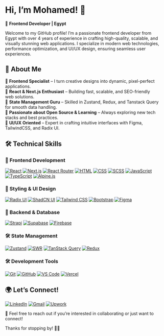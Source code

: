 # Hi, I’m Mohamed! 👋  

🎨 **Frontend Developer | Egypt**  

Welcome to my GitHub profile! I’m a passionate frontend developer from Egypt with over 4 years of experience in crafting high-quality, scalable, and visually stunning web applications. I specialize in modern web technologies, performance optimization, and UI/UX design, ensuring seamless user experiences.  

## 🚀 About Me  

🔹 **Frontend Specialist** – I turn creative designs into dynamic, pixel-perfect applications.  
🔹 **React & Next.js Enthusiast** – Building fast, scalable, and SEO-friendly web solutions.  
🔹 **State Management Guru** – Skilled in Zustand, Redux, and Tanstack Query for smooth data handling.  
🔹 **Passionate about Open Source & Learning** – Always exploring new tech stacks and best practices.  
🔹 **UI/UX Oriented** – Expert in crafting intuitive interfaces with Figma, TailwindCSS, and Radix UI.  

## 🛠️ Technical Skills  

### 🎯 Frontend Development  

[![React](https://img.shields.io/badge/React-20232A?style=for-the-badge&logo=react&logoColor=61DAFB)](https://react.dev/)
[![Next.js](https://img.shields.io/badge/Next.js-000000?style=for-the-badge&logo=nextdotjs&logoColor=white)](https://nextjs.org/)
[![React Router](https://img.shields.io/badge/React%20Router-f3f3f3?style=for-the-badge&logo=reactrouter&logoColor=f00)](https://nextjs.org/)
[![HTML](https://img.shields.io/badge/HTML5-E34F26?style=for-the-badge&logo=html5&logoColor=white)](https://developer.mozilla.org/en-US/docs/Web/HTML)
[![CSS](https://img.shields.io/badge/CSS3-1572B6?style=for-the-badge&logo=css3&logoColor=white)](https://developer.mozilla.org/en-US/docs/Web/CSS)
[![SCSS](https://img.shields.io/badge/SCSS-CC6699?style=for-the-badge&logo=sass&logoColor=white)](https://sass-lang.com/)
[![JavaScript](https://img.shields.io/badge/JavaScript-F7DF1E?style=for-the-badge&logo=javascript&logoColor=black)](https://developer.mozilla.org/en-US/docs/Web/JavaScript)
[![TypeScript](https://img.shields.io/badge/TypeScript-007ACC?style=for-the-badge&logo=typescript&logoColor=white)](https://www.typescriptlang.org/)
[![Alpine.js](https://img.shields.io/badge/Alpine.js-2d3441?style=for-the-badge&logo=alpine.js&logoColor=61DAFB)](https://alpinejs.dev/)

### 🎨 Styling & UI Design  

[![Radix UI](https://img.shields.io/badge/Radix_UI-8B5CF6?style=for-the-badge&logo=radix-ui&logoColor=white)](https://www.radix-ui.com/)
[![ShadCN UI](https://img.shields.io/badge/ShadCN_UI-000000?style=for-the-badge&logo=shadcn&logoColor=white)](https://ui.shadcn.com/)
[![Tailwind CSS](https://img.shields.io/badge/TailwindCSS-38B2AC?style=for-the-badge&logo=tailwind-css&logoColor=white)](https://tailwindcss.com/)
[![Bootstrap](https://img.shields.io/badge/Bootstrap-563D7C?style=for-the-badge&logo=bootstrap&logoColor=white)](https://getbootstrap.com/)
[![Figma](https://img.shields.io/badge/Figma-F24E1E?style=for-the-badge&logo=figma&logoColor=white)](https://www.figma.com/)  

### 🔧 Backend & Database  

[![Strapi](https://img.shields.io/badge/Strapi-4945ff?style=for-the-badge&logo=strapi&logoColor=white)](https://strapi.io/) 
[![Supabase](https://img.shields.io/badge/Supabase-3ECF8E?style=for-the-badge&logo=supabase&logoColor=white)](https://supabase.com/)
[![Firebase](https://img.shields.io/badge/Firebase-FFCA28?style=for-the-badge&logo=firebase&logoColor=white)](https://firebase.google.com/)  

### 🛠️ State Management  

[![Zustand](https://img.shields.io/badge/Zustand-764ABC?style=for-the-badge&logo=zustand&logoColor=white)](https://zustand-demo.pmnd.rs/)
[![SWR](https://img.shields.io/badge/swr-000?style=for-the-badge&logo=swr&logoColor=white)](https://swr.vercel.app/)
[![TanStack Query](https://img.shields.io/badge/TanStack_Query-FF4154?style=for-the-badge&logo=react-query&logoColor=white)](https://tanstack.com/query/latest)
[![Redux](https://img.shields.io/badge/Redux-764ABC?style=for-the-badge&logo=redux&logoColor=white)](https://redux.js.org/)  

### 🛠️ Development Tools  

[![Git](https://img.shields.io/badge/Git-F05032?style=for-the-badge&logo=git&logoColor=white)](https://git-scm.com/)
[![GitHub](https://img.shields.io/badge/GitHub-181717?style=for-the-badge&logo=github&logoColor=white)](https://github.com/)
[![VS Code](https://img.shields.io/badge/VS%20Code-007ACC?style=for-the-badge&logo=visual-studio-code&logoColor=white)](https://code.visualstudio.com/)
[![Vercel](https://img.shields.io/badge/Vercel-000000?style=for-the-badge&logo=vercel&logoColor=white)](https://vercel.com/)  

## 🌍 Let’s Connect!  

[![LinkedIn](https://img.shields.io/badge/LinkedIn-0077B5?style=for-the-badge&logo=linkedin&logoColor=white)](https://www.linkedin.com/in/mohamed-ashraf-292124190/)
[![Gmail](https://img.shields.io/badge/Gmail-D14836?style=for-the-badge&logo=gmail&logoColor=white)](mailto:dev.mohammed.ashraf@gmail.com)
[![Upwork](https://img.shields.io/badge/Upwork-6FDA44?style=for-the-badge&logo=upwork&logoColor=white)](https://www.upwork.com/freelancers/~01968000010adee9ee)  

💬 Feel free to reach out if you’re interested in collaborating or just want to connect!  

Thanks for stopping by! 🚀😊  
